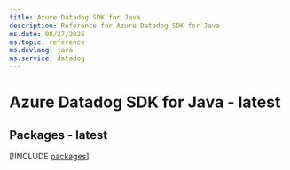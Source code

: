 ```yaml
---
title: Azure Datadog SDK for Java
description: Reference for Azure Datadog SDK for Java
ms.date: 08/27/2025
ms.topic: reference
ms.devlang: java
ms.service: datadog
---
```

# Azure Datadog SDK for Java - latest
## Packages - latest
[!INCLUDE [packages](datadog-index.md)]